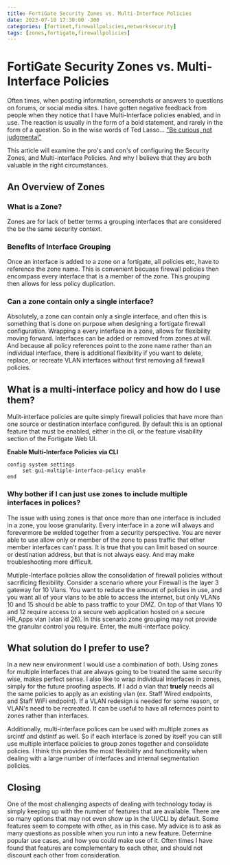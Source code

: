 ```yaml
---
title: FortiGate Security Zones vs. Multi-Interface Policies
date: 2023-07-10 17:30:00 -300
categories: [fortinet,firewallpolicies,networksecurity]
tags: [zones,fortigate,firewallpolicies] 
---
```


# FortiGate Security Zones vs. Multi-Interface Policies
Often times, when posting information, screenshots or answers to questions on forums, or social media sites. I have gotten negative feedback from people when they notice that I have Multi-Interface policies enabled, and in use. The reaction is usually in the form of a bold statement, and rarely in the form of a question.  So in the wise words of Ted Lasso... ["Be curious, not judgmental"](https://www.youtube.com/watch?v=oZ4YSXv6Xkg)

This article will examine the pro's and con's of configuring the Security Zones, and Multi-interface Policies.  And why I believe that they are both valuable in the right circumstances.

## An Overview of Zones
### What is a Zone?
Zones are for lack of better terms a grouping interfaces that are considered the be the same security context.

### Benefits of Interface Grouping
Once an interface is added to a zone on a fortigate, all policies etc, have to reference the zone name.  This is convenient becuase firewall policies then encompass every interface that is a member of the zone. This grouping then allows for less policy duplication.

### Can a zone contain only a single interface?
Absolutely, a zone can contain only a single interface, and often this is something that is done on purpose when designing a fortigate firewall configuration. Wrapping a every interface in a zone, allows for flexibility moving forward.  Interfaces can be added or removed from zones at will. And because all policy references point to the zone name rather than an individual interface, there is additional flexibility if you want to delete, replace, or recreate VLAN interfaces without first removing all firewall policies.

## What is a multi-interface policy and how do I use them?

Mulit-interface policies are quite simply firewall policies that have more than one source or destination interface configured.  By default this is an optional feature that must be enabled, either in the cli, or the feature visability section of the Fortigate Web UI.

**Enable Multi-Interface Policies via CLI**
```console
config system settings
     set gui-multiple-interface-policy enable
end
```
### Why bother if I can just use zones to include multiple interfaces in polices?
The issue with using zones is that once more than one interface is included in a zone, you loose granularity.  Every interface in a zone will always and forevermore be welded together from a security perspective.  You are never able to use allow only or member of the zone to pass traffic that other member interfaces can't pass.  It is true that you can limit based on source or destination address, but that is not always easy.  And may make troubleshooting more difficult.

Mutiple-Interface policies allow the consolidation of firewall policies without sacrificing flexibility.
Consider a scenario where your Firewall is the layer 3 gateway for 10 Vlans. You want to reduce the amount of policies in use, and you want all of your vlans to be able to access the internet, but only VLANs 10 and 15 should be able to pass traffic to your DMZ.  On top of that Vlans 10 and 12 require access to a secure web application hosted on a secure HR_Apps vlan (vlan id 26).  In this scenario zone grouping may not provide the granular control you require.  Enter, the multi-interface policy.

## What solution do I prefer to use?
In a new new environment I would use a combination of both. 
Using zones for multiple interfaces that are always going to be treated the same security wise, makes perfect sense. I also like to wrap individual interfaces in zones, simply for the future proofing aspects.  If I add a vlan that **truely** needs all the same policies to apply as an existing vlan (ex. Staff Wired endpoints, and Staff WiFi endpoint). If a VLAN redesign is needed for some reason, or VLAN's need to be recreated. It can be useful to have all refernces point to zones rather than interfaces.

Additionally, multi-interface polices can be used with multiple zones as srcintf and dstintf as well.  So if each interface is zoned by itself you can still use multiple interface policies to group zones together and consolidate policies.  I think this provides the most flexibility and functionality when dealing with a large number of interfaces and internal segmentation policies.

## Closing

One of the most challenging aspects of dealing with technology today is simply keeping up with the number of features that are available.  There are so many options that may not even show up in the UI/CLI by default. Some features seem to compete with other, as in this case.  My advice is to ask as many questions as possible when you run into a new feature.  Determine popular use cases, and how you could make use of it. Often times I have found that features are complementary to each other, and should not discount each other from consideration.


